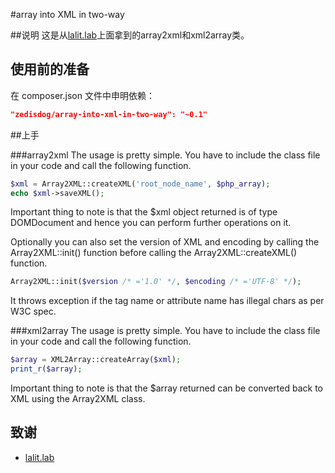 #array into XML in two-way

##说明
这是从[lalit.lab](http://www.lalit.org/)上面拿到的array2xml和xml2array类。

## 使用前的准备

在 composer.json 文件中申明依赖：

```json
"zedisdog/array-into-xml-in-two-way": "~0.1"
```

##上手

###array2xml
The usage is pretty simple. You have to include the class file in your code and call the following function.

```php
$xml = Array2XML::createXML('root_node_name', $php_array);
echo $xml->saveXML();
```
Important thing to note is that the $xml object returned is of type DOMDocument and hence you can perform further operations on it.

Optionally you can also set the version of XML and encoding by calling the Array2XML::init() function before calling the Array2XML::createXML() function.

```php
Array2XML::init($version /* ='1.0' */, $encoding /* ='UTF-8' */);
```
It throws exception if the tag name or attribute name has illegal chars as per W3C spec.

###xml2array
The usage is pretty simple. You have to include the class file in your code and call the following function.
```php
$array = XML2Array::createArray($xml);
print_r($array);
```
Important thing to note is that the $array returned can be converted back to XML using the Array2XML class.

## 致谢

- [lalit.lab](http://www.lalit.org/)